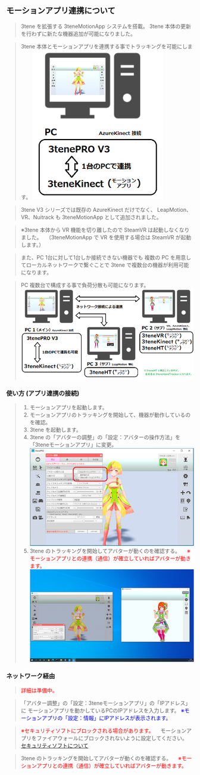 ## モーションアプリ連携について

>3tene を拡張する 3teneMotionApp システムを搭載。
>3tene 本体の更新を行わずに新たな機器追加が可能になりました。

>3tene 本体とモーションアプリを連携する事でトラッキングを可能にします。
>![画像](image/MotionApp_1.png "")

>3tene V3 シリーズでは既存の AzureKinect だけでなく、
>LeapMotion、VR、Nuitrack も 3teneMotionApp として追加されました。

>※3tene 本体から VR 機能を切り離したので SteamVR は起動しなくなりました。
>　（3teneMotionApp で VR を使用する場合は SteamVR が起動します。）

>また、PC 1台に対して1台しか接続できない機器でも
>複数の PC を用意してローカルネットワークで繋ぐことで
>3tene で複数台の機器が利用可能になります。

>PC 複数台で構成する事で負荷分散も可能になります。
>![画像](image/MotionApp_2.png "")

### 使い方 (アプリ連携の接続)

>1. モーションアプリを起動します。
>2. モーションアプリのトラッキングを開始して、機器が動作しているのを確認。
>3. 3tene を起動します。
>4. 3tene の「アバターの調整」の「設定：アバターの操作方法」を「3teneモーションアプリ」に変更。
>![画像](image/MoAppWebCam_01.png "")
>5. 3tene のトラッキングを開始してアバターが動くのを確認する。
>　<font color="red">※モーションアプリとの連携（通信）が確立していればアバターが動きます。</font>
>![画像](image/MoAppWebCam_02.png "")


### ネットワーク経由

><font color="red">詳細は準備中。</font>

>「アバター調整」の「設定：3teneモーションアプリ」の「IPアドレス」に
>モーションアプリを動かしているPCのIPアドレスを入力します。
><font color="Blue">※モーションアプリの「設定：情報」にIPアドレスが表示されます。</font>

><font color="red">※セキュリティソフトにブロックされる場合があります。</font>
>　モーションアプリをファイアウォールにブロックされないように設定してください。
>[セキュリティソフトについて](#AboutSecuritySoft.md)

>3tene のトラッキングを開始してアバターが動くのを確認する。
>　<font color="red">※モーションアプリとの連携（通信）が確立していればアバターが動きます。</font>


